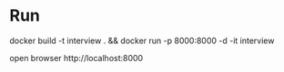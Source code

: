 
# Run
docker build -t interview . && docker run -p 8000:8000 -d -it interview

open browser http://localhost:8000
